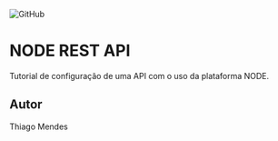 ![GitHub](https://img.shields.io/github/license/azul182/node-rest/2emia-projeto)

# NODE REST API
Tutorial de configuração de uma API com o uso da plataforma NODE.
## Autor 
Thiago Mendes
